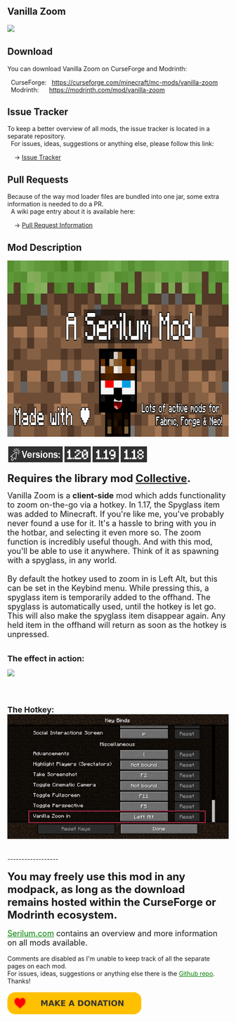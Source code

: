 <h2>Vanilla Zoom</h2>

<p><a href="https://github.com/Serilum/Vanilla-Zoom"><img src="https://serilum.com/assets/data/logo/vanilla-zoom.gif"></a></p><h2>Download</h2>

<p>You can download Vanilla Zoom on CurseForge and Modrinth:</p><p>&nbsp;&nbsp;CurseForge: &nbsp;&nbsp;<a href="https://curseforge.com/minecraft/mc-mods/vanilla-zoom">https://curseforge.com/minecraft/mc-mods/vanilla-zoom</a><br>&nbsp;&nbsp;Modrinth: &nbsp;&nbsp;&nbsp;&nbsp;&nbsp;<a href="https://modrinth.com/mod/vanilla-zoom">https://modrinth.com/mod/vanilla-zoom</a></p>

<h2>Issue Tracker</h2>

<p>To keep a better overview of all mods, the issue tracker is located in a separate repository.<br>&nbsp;&nbsp;For issues, ideas, suggestions or anything else, please follow this link:</p>

<p>&nbsp;&nbsp;&nbsp;&nbsp;-> <a href="https://serilum.com/url/issue-tracker">Issue Tracker</a></p>

<h2>Pull Requests</h2>

<p>Because of the way mod loader files are bundled into one jar, some extra information is needed to do a PR.<br>&nbsp;&nbsp;A wiki page entry about it is available here:</p>

<p>&nbsp;&nbsp;&nbsp;&nbsp;-> <a href="https://serilum.com/url/pull-requests">Pull Request Information</a></p>

<h2>Mod Description</h2>

<p><a href="https://serilum.com/" rel="nofollow"><img src="https://github.com/Serilum/.cdn/blob/main/description/header/header.png" alt="" width="838" height="400"></a><br><br><a href="https://legacy.curseforge.com/minecraft/mc-mods/vanilla-zoom/files"><img src="https://github.com/Serilum/.cdn/raw/main/description/versions/header.png"></a><a href="https://legacy.curseforge.com/minecraft/mc-mods/vanilla-zoom/files/all?filter-status=1&filter-game-version=1738749986:75125" rel="nofollow"><img src="https://github.com/Serilum/.cdn/raw/main/description/versions/1_20.png"></a><a href="https://www.curseforge.com/minecraft/mc-mods/vanilla-zoom-fabric/files/all?filter-status=1&filter-game-version=1738749986:73407" rel="nofollow"><img src="https://github.com/Serilum/.cdn/raw/main/description/versions/1_19.png"></a><a href="https://www.curseforge.com/minecraft/mc-mods/vanilla-zoom-fabric/files/all?filter-status=1&filter-game-version=1738749986:73250" rel="nofollow"><img src="https://github.com/Serilum/.cdn/raw/main/description/versions/1_18.png"></a><br><br><strong><span style="font-size:24px">Requires the library mod&nbsp;<a style="font-size:24px" href="https://curseforge.com/minecraft/mc-mods/collective" rel="nofollow">Collective</a>.<br></span></strong></p>

<p><span style="font-size:18px">Vanilla Zoom is a <strong>client-side</strong> mod which adds functionality to zoom on-the-go via a hotkey. In 1.17, the Spyglass item was added to Minecraft. If you're like me, you've probably never found a use for it. It's a hassle to bring with you in the hotbar, and selecting it even more so. The zoom function is incredibly useful though. And with this mod, you'll be able to use it anywhere. Think of it as spawning with a spyglass, in any world.<br><br>By default the hotkey used to zoom in is Left Alt, but this can be set in the Keybind menu. While pressing this, a spyglass item is temporarily added to the offhand. The spyglass is automatically used, until the hotkey is let go. This will also make the spyglass item disappear again. Any held item in the offhand will return as soon as the hotkey is unpressed.<br></span><strong><br></strong><strong><br><span style="font-size:18px">The effect in action:</span><br></strong></p>

<div class="spoiler">

<p><picture><img src="https://github.com/Serilum/.cdn/raw/main/projects/vanilla-zoom/b.gif"></picture></p>

</div>

<p>&nbsp;</p>

<p><strong><br><span style="font-size:18px">The Hotkey:</span><br><picture><img src="https://github.com/Serilum/.cdn/raw/main/projects/vanilla-zoom/a.jpg"></picture><br></strong><strong><br></strong><br>------------------<br><br><span style="font-size:24px"><strong>You may freely use this mod in any modpack, as long as the download remains hosted within the CurseForge or Modrinth ecosystem.</strong></span><br><br><span style="font-size:18px"><a style="font-size:18px;color:#008000" href="https://serilum.com/" rel="nofollow">Serilum.com</a> contains an overview and more information on all mods available.</span><br><br><span style="font-size:14px">Comments are disabled as I'm unable to keep track of all the separate pages on each mod.</span><span style="font-size:14px"><br>For issues, ideas, suggestions or anything else there is the&nbsp;<a style="font-size:14px;color:#008000" href="https://serilum.com/url/issue-tracker" rel="nofollow">Github repo</a>. Thanks!</span><span style="font-size:6px"><br><br></span><a href="https://ricksouth.com/donate" rel="nofollow"><img src="https://github.com/Serilum/.cdn/raw/main/description/shields/donation_rounded.svg" alt="" width="306" height="50"></a></p>